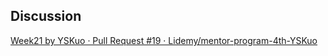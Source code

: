 ## Discussion

[Week21 by YSKuo · Pull Request #19 · Lidemy/mentor-program-4th-YSKuo](https://github.com/Lidemy/mentor-program-4th-YSKuo/pull/19)
